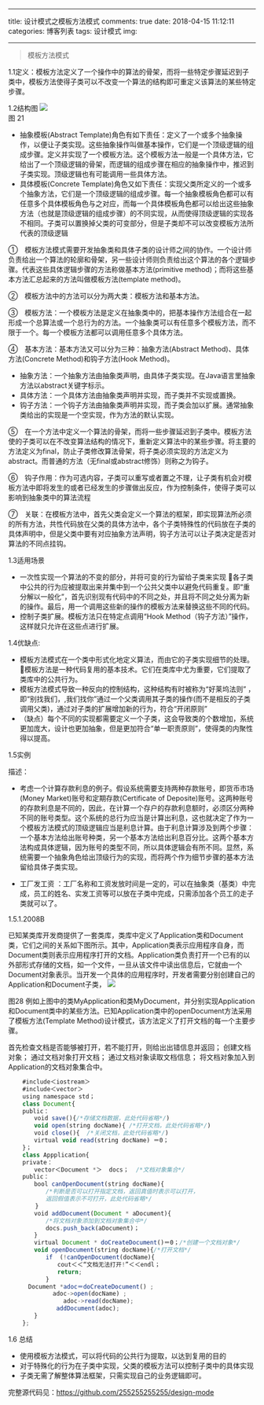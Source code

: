 
---
title: 设计模式之模板方法模式
comments: true
date: 2018-04-15 11:12:11
categories: 博客列表
tags: 设计模式
img:

---

> 模板方法模式

1.1定义：模板方法定义了一个操作中的算法的骨架，而将一些特定步骤延迟到子类中，模板方法使得子类可以不改变一个算法的结构即可重定义该算法的某些特定步骤。

1.2结构图
![ ](http://images.cnblogs.com/cnblogs_com/cliy-10/1232443/o_21.png)    
图 21

* 抽象模板(Abstract Template)角色有如下责任：定义了一个或多个抽象操作，以便让子类实现。这些抽象操作叫做基本操作，它们是一个顶级逻辑的组成步骤。定义并实现了一个模板方法。这个模板方法一般是一个具体方法，它给出了一个顶级逻辑的骨架，而逻辑的组成步骤在相应的抽象操作中，推迟到子类实现。顶级逻辑也有可能调用一些具体方法。
* 具体模板(Concrete Template)角色又如下责任：实现父类所定义的一个或多个抽象方法，它们是一个顶级逻辑的组成步骤。每一个抽象模板角色都可以有任意多个具体模板角色与之对应，而每一个具体模板角色都可以给出这些抽象方法（也就是顶级逻辑的组成步骤）的不同实现，从而使得顶级逻辑的实现各不相同。子类可以置换掉父类的可变部分，但是子类却不可以改变模板方法所代表的顶级逻辑

①　模板方法模式需要开发抽象类和具体子类的设计师之间的协作。一个设计师负责给出一个算法的轮廓和骨架，另一些设计师则负责给出这个算法的各个逻辑步骤。代表这些具体逻辑步骤的方法称做基本方法(primitive method)；而将这些基本方法汇总起来的方法叫做模板方法(template method)。

②　模板方法中的方法可以分为两大类：模板方法和基本方法。

③　模板方法：一个模板方法是定义在抽象类中的，把基本操作方法组合在一起形成一个总算法或一个总行为的方法。一个抽象类可以有任意多个模板方法，而不限于一个。每一个模板方法都可以调用任意多个具体方法。

④　基本方法：基本方法又可以分为三种：抽象方法(Abstract Method)、具体方法(Concrete Method)和钩子方法(Hook Method)。

* 抽象方法：一个抽象方法由抽象类声明，由具体子类实现。在Java语言里抽象方法以abstract关键字标示。
* 具体方法：一个具体方法由抽象类声明并实现，而子类并不实现或置换。
* 钩子方法：一个钩子方法由抽象类声明并实现，而子类会加以扩展。通常抽象类给出的实现是一个空实现，作为方法的默认实现。

⑤　在一个方法中定义一个算法的骨架，而将一些步骤延迟到子类中。模板方法使的子类可以在不改变算法结构的情况下，重新定义算法中的某些步骤。将主要的方法定义为final，防止子类修改算法骨架，将子类必须实现的方法定义为abstract。而普通的方法（无final或abstract修饰）则称之为钩子。

⑥　钩子作用：作为可选内容，子类可以重写或者置之不理，让子类有机会对模板方法中即将发生的或者已经发生的步骤做出反应，作为控制条件，使得子类可以影响到抽象类中的算法流程

⑦　关联：在模板方法中，首先父类会定义一个算法的框架，即实现算法所必须的所有方法，共性代码放在父类的具体方法中，各个子类特殊性的代码放在子类的具体声明中，但是父类中要有对应抽象方法声明，钩子方法可以让子类决定是否对算法的不同点挂钩。

1.3适用场景

* 一次性实现一个算法的不变的部分，并将可变的行为留给子类来实现
各子类中公共的行为应被提取出来并集中到一个公共父类中以避免代码重复。即“重分解以一般化”，首先识别现有代码中的不同之处，并且将不同之处分离为新的操作。最后，用一个调用这些新的操作的模板方法来替换这些不同的代码。
* 控制子类扩展。模板方法只在特定点调用“Hook Method（钩子方法）”操作，这样就只允许在这些点进行扩展。

1.4优缺点:

* 模板方法模式在一个类中形式化地定义算法，而由它的子类实现细节的处理。
模板方法是一种代码复用的基本技术。它们在类库中尤为重要，它们提取了类库中的公共行为。
* 模板方法模式导致一种反向的控制结构，这种结构有时被称为“好莱坞法则” ，即“别找我们，,我们找你”通过一个父类调用其子类的操作(而不是相反的子类调用父类)，通过对子类的扩展增加新的行为，符合“开闭原则”
* （缺点）每个不同的实现都需要定义一个子类，这会导致类的个数增加，系统更加庞大，设计也更加抽象，但是更加符合“单一职责原则”，使得类的内聚性得以提高。

1.5实例

描述：

* 考虑一个计算存款利息的例子。假设系统需要支持两种存款账号，即货币市场(Money Market)账号和定期存款(Certificate of Deposite)账号。这两种账号的存款利息是不同的，因此，在计算一个存户的存款利息额时，必须区分两种不同的账号类型。这个系统的总行为应当是计算出利息，这也就决定了作为一个模板方法模式的顶级逻辑应当是利息计算。由于利息计算涉及到两个步骤：一个基本方法给出账号种类，另一个基本方法给出利息百分比。这两个基本方法构成具体逻辑，因为账号的类型不同，所以具体逻辑会有所不同。显然，系统需要一个抽象角色给出顶级行为的实现，而将两个作为细节步骤的基本方法留给具体子类实现。

* 工厂发工资 ：工厂名称和工资发放时间是一定的，可以在抽象类（基类）中完成，员工的姓名、实发工资等可以放在子类中完成，只需添加各个员工的走子类就可以了。

1.5.1.2008B

已知某类库开发商提供了一套类库，类库中定义了Application类和Document类，它们之间的关系如下图所示。其中，Application类表示应用程序自身，而Document类则表示应用程序打开的文档。Application类负责打开一个已有的以外部形式存储的文档，如一个文件，一旦从该文件中读出信息后，它就由一个Document对象表示。当开发一个具体的应用程序时，开发者需要分别创建自己的Application和Document子类，
![ ](http://images.cnblogs.com/cnblogs_com/cliy-10/1232443/o_28.png)
    
图28
例如上图中的类MyApplication和类MyDocument，并分别实现Application和Document类中的某些方法。已知Application类中的openDocument方法采用了模板方法(Template Method)设计模式，该方法定义了打开文档的每一个主要步骤。

首先检查文档是否能够被打开，若不能打开，则给出出错信息并返回；
创建文档对象；
通过文档对象打开文档； 
通过文档对象读取文档信息；
将文档对象加入到Application的文档对象集合中。

```javascript
    #include＜iostream＞
    #include＜vector＞
    using namespace std；
    class Document{
    public：
    　　void save(){/*存储文档数据，此处代码省略*/)
　　    void open(string docName){ /*打开文档，此处代码省略*/)
    　　void close(){  /*关闭文档，此处代码省略*/)
　　    virtual void read(string docName) ＝0；
    }；
    class Appplication{
    private：
    　　vector＜Document *＞  docs；  /*文档对象集合*/
    public：
　　    bool canOpenDocument(string docName){
    　　　　/*判断是否可以打开指定文档，返回真值时表示可以打开，
　　　　    返回假值表示不可打开，此处代码省略*/
      　}
    　　void addDocument(Document * aDocument){
    　　　　/*将文档对象添加到文档对象集合中*/
    　　　　docs.push_back(aDocument)；
    　　}
    　　virtual Document * doCreateDocument()＝0；/*创建一个文档对象*/
　　    void openDocument(string docName){/*打开文档*/
    　　　　if  (!canOpenDocument(docName){
　　　　　　    cout＜＜“文档无法打开!”＜＜endl；
　　　　　　    return;
    　　　　}
    　Document *adoc＝doCreateDocument() ;
　　　　      adoc->open(docName) ;
　　　　         adoc->read(docName);
　　　　       addDocument(adoc);
　　    }
    };
```
1.6 总结
* 使用模板方法模式，可以将代码的公共行为提取，以达到复用的目的
* 对于特殊化的行为在子类中实现，父类的模板方法可以控制子类中的具体实现
* 子类无需了解整体算法框架，只需实现自己的业务逻辑即可。

完整源代码见：https://github.com/255255255255/design-mode